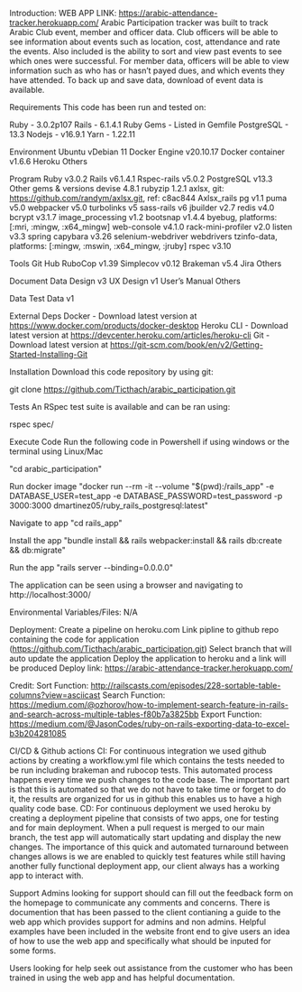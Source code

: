 Introduction: 
WEB APP LINK: https://arabic-attendance-tracker.herokuapp.com/
Arabic Participation tracker was built to track Arabic Club event, member and officer data. Club officers will be able to see information about events such as location, cost, attendance and rate the events. Also included is the ability to sort and view past events to see which ones were successful. For member data, officers will be able to view information such as who has or hasn’t payed dues, and which events they have attended. To back up and save data, download of event data is available.  

Requirements
This code has been run and tested on: 

Ruby - 3.0.2p107
Rails - 6.1.4.1
Ruby Gems - Listed in Gemfile
PostgreSQL - 13.3
Nodejs - v16.9.1
Yarn - 1.22.11

Environment
Ubuntu vDebian 11
Docker Engine v20.10.17
Docker container v1.6.6
Heroku
Others

Program
Ruby v3.0.2
Rails v6.1.4.1
Rspec-rails v5.0.2
PostgreSQL v13.3
Other gems & versions
devise 4.8.1
rubyzip 1.2.1
axlsx, git: https://github.com/randym/axlsx.git, ref: c8ac844
Axlsx_rails
pg v1.1
puma v5.0
webpacker v5.0
turbolinks v5
sass-rails v6
jbuilder v2.7
redis v4.0
bcrypt v3.1.7
image_processing v1.2
bootsnap v1.4.4
byebug, platforms: [:mri, :mingw, :x64_mingw]
web-console v4.1.0
rack-mini-profiler v2.0
listen v3.3
spring
capybara v3.26
selenium-webdriver
webdrivers
tzinfo-data, platforms: [:mingw, :mswin, :x64_mingw, :jruby]
rspec v3.10

Tools
Git Hub
RuboCop v1.39
Simplecov v0.12
Brakeman v5.4
Jira
Others

Document
Data Design v3 
UX Design v1
User’s Manual
Others

Data
Test Data v1


External Deps
Docker - Download latest version at https://www.docker.com/products/docker-desktop
Heroku CLI - Download latest version at https://devcenter.heroku.com/articles/heroku-cli
Git - Download latest version at https://git-scm.com/book/en/v2/Getting-Started-Installing-Git

Installation
Download this code repository by using git:

git clone https://github.com/Ticthach/arabic_participation.git

Tests
An RSpec test suite is available and can be ran using:

rspec spec/

Execute Code
Run the following code in Powershell if using windows or the terminal using Linux/Mac

"cd arabic_participation"

Run docker image "docker run --rm -it --volume "$(pwd):/rails_app" -e DATABASE_USER=test_app -e DATABASE_PASSWORD=test_password -p 3000:3000 dmartinez05/ruby_rails_postgresql:latest"

Navigate to app "cd rails_app"

Install the app "bundle install && rails webpacker:install && rails db:create && db:migrate"

Run the app "rails server --binding=0.0.0.0"

The application can be seen using a browser and navigating to http://localhost:3000/

Environmental Variables/Files:
N/A

Deployment: 
Create a pipeline on heroku.com
Link pipline to github repo containing the code for application (https://github.com/Ticthach/arabic_participation.git)
Select branch that will auto update the application
Deploy the application to heroku and a link will be produced 
Deploy link: https://arabic-attendance-tracker.herokuapp.com/


Credit:
Sort Function: http://railscasts.com/episodes/228-sortable-table-columns?view=asciicast
Search Function: https://medium.com/@ozhorov/how-to-implement-search-feature-in-rails-and-search-across-multiple-tables-f80b7a3825bb
Export Function: https://medium.com/@JasonCodes/ruby-on-rails-exporting-data-to-excel-b3b204281085

CI/CD & Github actions
CI: For continuous integration we used github actions by creating a workflow.yml file which contains the tests needed to be run including brakeman and rubocop tests. This automated process happens every time we push changes to the code base. The important part is that this is automated so that we do not have to take time or forget to do it, the results are organized for us in github this enables us to have a high quality code base. 
CD: For continuous deployment  we used heroku by creating a deployment pipeline that consists of two apps, one for testing and for main deployment. When a pull request is merged to our main branch, the test app will automatically start updating and display the new changes. The importance of this quick and automated turnaround between changes allows is we are enabled to quickly test features while still having another fully functional deployment app, our client always has a working app to interact with. 

Support
Admins looking for support should can fill out the feedback form on the homepage to communicate any comments and concerns. There is documention that has been passed to the client contianing a guide to the web app which provides support for admins and non admins. Helpful examples have been included in the website front end to give users an idea of how to use the web app and specifically what should be inputed for some forms. 

Users looking for help seek out assistance from the customer who has been trained in using the web app and has helpful documentation.

